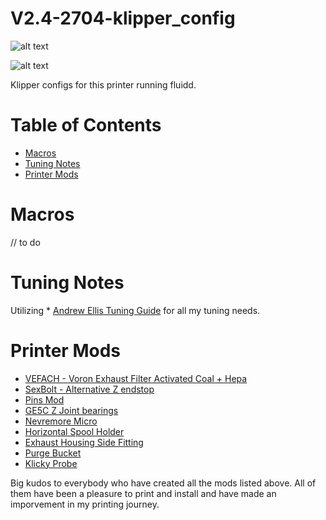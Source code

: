 # V2.4-2704-klipper_config

![alt text](https://media.discordapp.net/attachments/902712169102188594/927735408559784006/IMG_6419.jpg?width=753&height=1004)

![alt text](https://user-images.githubusercontent.com/70730842/162551341-4ec032d8-dd3d-4ef9-b59f-69d76e0266df.png)


Klipper configs for this printer running fluidd.

# Table of Contents 
- [Macros](#macros)
- [Tuning Notes](#tuning-notes)
- [Printer Mods](#printer-mods)

# Macros

// to do

# Tuning Notes

Utilizing * [Andrew Ellis Tuning Guide](https://github.com/AndrewEllis93/Print-Tuning-Guide) for all my tuning needs.


# Printer Mods

* [VEFACH - Voron Exhaust Filter Activated Coal + Hepa](https://github.com/VoronDesign/VoronUsers/tree/master/printer_mods/KevinAkaSam/VEFACH)
* [SexBolt - Alternative Z endstop](https://github.com/hartk1213/MISC/tree/main/Voron%20Mods/Voron%202/2.4/Voron2.4_SexBolt_ZEndstop)
* [Pins Mod](https://github.com/hartk1213/MISC/tree/main/Voron%20Mods/Voron%202/2.4/Voron2.4_Pins_Mod)
* [GE5C Z Joint bearings](https://github.com/hartk1213/MISC/tree/main/Voron%20Mods/Voron%202/2.4/Voron2.4_GE5C)
* [Nevremore Micro](https://github.com/nevermore3d/Nevermore_Micro)
* [Horizontal Spool Holder](https://github.com/VoronDesign/VoronUsers/tree/master/printer_mods/BladeScraper-Designs/Horizontal-Spool-Holder)
* [Exhaust Housing Side Fitting](https://github.com/VoronDesign/VoronUsers/tree/master/printer_mods/togi/exhaust_housing_side_fitting)
* [Purge Bucket](https://github.com/VoronDesign/VoronUsers/tree/master/printer_mods/edwardyeeks/Decontaminator_Purge_Bucket_&_Nozzle_Scrubber)
* [Klicky Probe](https://github.com/VoronDesign/VoronUsers/tree/master/printer_mods/JosAr/Klicky-Probe)

Big kudos to everybody who have created all the mods listed above. All of them have been a pleasure to print and install and have made an imporvement in my printing journey.
